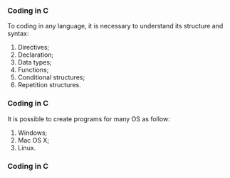 ### Coding in C

To coding in any language, it is necessary to understand its structure and syntax:

1. Directives;
2. Declaration;
3. Data types;
4. Functions;
5. Conditional structures;
6. Repetition structures.

### Coding in C

It is possible to create programs for many OS as follow:

1. Windows;
2. Mac OS X;
3. Linux.

### Coding in C


